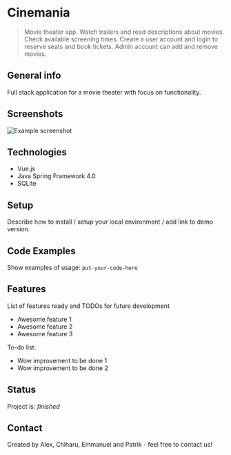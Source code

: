 # Cinemania
> Movie theater app. Watch trailers and read descriptions about movies. Check available screening times. Create a user account and login to reserve seats and book tickets. Admin account can add and remove movies. 

## General info
Full stack application for a movie theater with focus on functionality.

## Screenshots
![Example screenshot](./img/screenshot.png)

## Technologies
* Vue.js
* Java Spring Framework 4.0
* SQLite

## Setup
Describe how to install / setup your local environment / add link to demo version.

## Code Examples
Show examples of usage:
`put-your-code-here`

## Features
List of features ready and TODOs for future development
* Awesome feature 1
* Awesome feature 2
* Awesome feature 3

To-do list:
* Wow improvement to be done 1
* Wow improvement to be done 2

## Status
Project is: _finished_

## Contact
Created by Alex, Chiharu, Emmanuel and Patrik - feel free to contact us!

